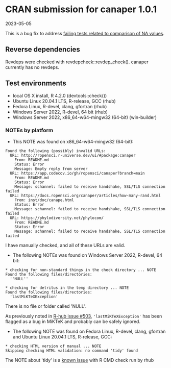 # CRAN submission for canaper 1.0.1

2023-05-05

This is a bug fix to address [failing tests related to comparison of NA values](https://github.com/ropensci/canaper/issues/22).

## Reverse dependencies

Revdeps were checked with revdepcheck::revdep_check(). canaper currently has no revdeps.

## Test environments

* local OS X install, R 4.2.0 (devtools::check())
* Ubuntu Linux 20.04.1 LTS, R-release, GCC (rhub)
* Fedora Linux, R-devel, clang, gfortran (rhub)
* Windows Server 2022, R-devel, 64 bit (rhub)
* Windows Server 2022, x86_64-w64-mingw32 (64-bit) (win-builder)

### NOTEs by platform

* This NOTE was found on  x86_64-w64-mingw32 (64-bit):

```
Found the following (possibly) invalid URLs:
  URL: http://ropensci.r-universe.dev/ui/#package:canaper
    From: README.md
    Status: Error
    Message: Empty reply from server
  URL: https://app.codecov.io/gh/ropensci/canaper?branch=main
    From: README.md
    Status: Error
    Message: schannel: failed to receive handshake, SSL/TLS connection failed
  URL: https://docs.ropensci.org/canaper/articles/how-many-rand.html
    From: inst/doc/canape.html
    Status: Error
    Message: schannel: failed to receive handshake, SSL/TLS connection failed
  URL: https://phylodiversity.net/phylocom/
    From: README.md
    Status: Error
    Message: schannel: failed to receive handshake, SSL/TLS connection failed
```

I have manually checked, and all of these URLs are valid.

* The following NOTEs was found on Windows Server 2022, R-devel, 64 bit:

```
* checking for non-standard things in the check directory ... NOTE
Found the following files/directories:
  ''NULL''

* checking for detritus in the temp directory ... NOTE
Found the following files/directories:
  'lastMiKTeXException'
```

There is no file or folder called 'NULL'.

As previously noted in [R-hub issue #503](https://github.com/r-hub/rhub/issues/503), `'lastMiKTeXException'` has been flagged as a bug in MiKTeK and probably can be safely ignored.

* The following NOTE was found on Fedora Linux, R-devel, clang, gfortran and  	Ubuntu Linux 20.04.1 LTS, R-release, GCC:

```
* checking HTML version of manual ... NOTE
Skipping checking HTML validation: no command 'tidy' found
```

The NOTE about 'tidy' is a [known issue](https://github.com/r-hub/rhub/issues/548) with R CMD check run by rhub
